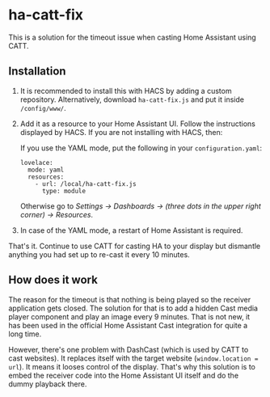# ha-catt-fix
This is a solution for the timeout issue when casting Home Assistant using CATT.

## Installation

1. It is recommended to install this with HACS by adding a custom repository. Alternatively, download `ha-catt-fix.js` and put it inside `/config/www/`.

2. Add it as a resource to your Home Assistant UI. Follow the instructions displayed by HACS. If you are not installing with HACS, then:

   If you use the YAML mode, put the following in your `configuration.yaml`:

   ```
   lovelace:
     mode: yaml
     resources:
       - url: /local/ha-catt-fix.js
         type: module
   ```

   Otherwise go to *Settings -> Dashboards -> (three dots in the upper right corner) -> Resources*.

3. In case of the YAML mode, a restart of Home Assistant is required.

That's it. Continue to use CATT for casting HA to your display but dismantle anything you had set up to re-cast it every 10 minutes.

## How does it work

The reason for the timeout is that nothing is being played so the receiver application gets closed. The solution for that is to add a hidden Cast media player component and play an image every 9 minutes. That is not new, it has been used in the official Home Assistant Cast integration for quite a long time.

However, there's one problem with DashCast (which is used by CATT to cast websites). It replaces itself with the target website (`window.location = url`). It means it looses control of the display. That's why this solution is to embed the receiver code into the Home Assistant UI itself and do the dummy playback there.
